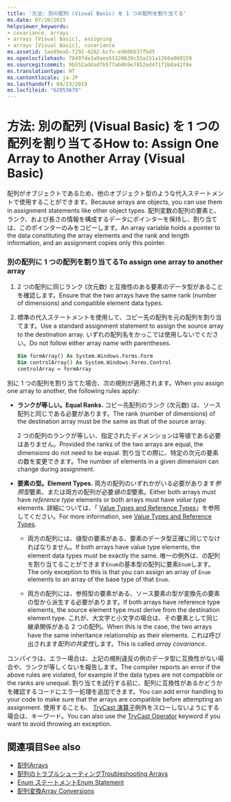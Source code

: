 ```yaml
---
title: '方法: 別の配列 (Visual Basic) を 1 つの配列を割り当てる'
ms.date: 07/20/2015
helpviewer_keywords:
- covariance, arrays
- arrays [Visual Basic], assigning
- arrays [Visual Basic], covariance
ms.assetid: 1ae89ea5-f292-4282-bcfc-e9b06b37fbd5
ms.openlocfilehash: 78497de3a9aea55320639c55a151a1260a960159
ms.sourcegitcommit: 9b552addadfb57fab0b9e7852ed4f1f1b8a42f8e
ms.translationtype: HT
ms.contentlocale: ja-JP
ms.lasthandoff: 04/23/2019
ms.locfileid: "62053679"
---
```

# <a name="how-to-assign-one-array-to-another-array-visual-basic"></a><span data-ttu-id="7a797-102">方法: 別の配列 (Visual Basic) を 1 つの配列を割り当てる</span><span class="sxs-lookup"><span data-stu-id="7a797-102">How to: Assign One Array to Another Array (Visual Basic)</span></span>

<span data-ttu-id="7a797-103">配列がオブジェクトであるため、他のオブジェクト型のような代入ステートメントで使用することができます。</span><span class="sxs-lookup"><span data-stu-id="7a797-103">Because arrays are objects, you can use them in assignment statements like other object types.</span></span> <span data-ttu-id="7a797-104">配列変数の配列の要素と、ランク、および長さの情報を構成するデータにポインターを保持し、割り当ては、このポインターのみをコピーします。</span><span class="sxs-lookup"><span data-stu-id="7a797-104">An array variable holds a pointer to the data constituting the array elements and the rank and length information, and an assignment copies only this pointer.</span></span>

### <a name="to-assign-one-array-to-another-array"></a><span data-ttu-id="7a797-105">別の配列に 1 つの配列を割り当てる</span><span class="sxs-lookup"><span data-stu-id="7a797-105">To assign one array to another array</span></span>

1. <span data-ttu-id="7a797-106">2 つの配列に同じランク (次元数) と互換性のある要素のデータ型があることを確認します。</span><span class="sxs-lookup"><span data-stu-id="7a797-106">Ensure that the two arrays have the same rank (number of dimensions) and compatible element data types.</span></span>

2. <span data-ttu-id="7a797-107">標準の代入ステートメントを使用して、コピー先の配列を元の配列を割り当てます。</span><span class="sxs-lookup"><span data-stu-id="7a797-107">Use a standard assignment statement to assign the source array to the destination array.</span></span> <span data-ttu-id="7a797-108">いずれの配列名をかっこでは使用しないでください。</span><span class="sxs-lookup"><span data-stu-id="7a797-108">Do not follow either array name with parentheses.</span></span>

    ```vb
    Dim formArray() As System.Windows.Forms.Form
    Dim controlArray() As System.Windows.Forms.Control
    controlArray = formArray
    ```

<span data-ttu-id="7a797-109">別に 1 つの配列を割り当てた場合、次の規則が適用されます。</span><span class="sxs-lookup"><span data-stu-id="7a797-109">When you assign one array to another, the following rules apply:</span></span>

- <span data-ttu-id="7a797-110">**ランクが等しい。**</span><span class="sxs-lookup"><span data-stu-id="7a797-110">**Equal Ranks.**</span></span> <span data-ttu-id="7a797-111">コピー先配列のランク (次元数) は、ソース配列と同じである必要があります。</span><span class="sxs-lookup"><span data-stu-id="7a797-111">The rank (number of dimensions) of the destination array must be the same as that of the source array.</span></span>

  <span data-ttu-id="7a797-112">2 つの配列のランクが等しい、指定されたディメンションは等値である必要はありません。</span><span class="sxs-lookup"><span data-stu-id="7a797-112">Provided the ranks of the two arrays are equal, the dimensions do not need to be equal.</span></span> <span data-ttu-id="7a797-113">割り当ての際に、特定の次元の要素の数を変更できます。</span><span class="sxs-lookup"><span data-stu-id="7a797-113">The number of elements in a given dimension can change during assignment.</span></span>

- <span data-ttu-id="7a797-114">**要素の型。**</span><span class="sxs-lookup"><span data-stu-id="7a797-114">**Element Types.**</span></span> <span data-ttu-id="7a797-115">両方の配列のいずれかがいる必要があります*参照型*要素、または両方の配列が必要*値の型*要素。</span><span class="sxs-lookup"><span data-stu-id="7a797-115">Either both arrays must have *reference type* elements or both arrays must have *value type* elements.</span></span> <span data-ttu-id="7a797-116">詳細については、「 [Value Types and Reference Types](../../../../visual-basic/programming-guide/language-features/data-types/value-types-and-reference-types.md)」を参照してください。</span><span class="sxs-lookup"><span data-stu-id="7a797-116">For more information, see [Value Types and Reference Types](../../../../visual-basic/programming-guide/language-features/data-types/value-types-and-reference-types.md).</span></span>

  - <span data-ttu-id="7a797-117">両方の配列には、値型の要素がある、要素のデータ型正確に同じでなければなりません。</span><span class="sxs-lookup"><span data-stu-id="7a797-117">If both arrays have value type elements, the element data types must be exactly the same.</span></span> <span data-ttu-id="7a797-118">唯一の例外は、の配列を割り当てることができます`Enum`の基本型の配列に要素`Enum`します。</span><span class="sxs-lookup"><span data-stu-id="7a797-118">The only exception to this is that you can assign an array of `Enum` elements to an array of the base type of that `Enum`.</span></span>

  - <span data-ttu-id="7a797-119">両方の配列には、参照型の要素がある、ソース要素の型が変換先の要素の型から派生する必要があります。</span><span class="sxs-lookup"><span data-stu-id="7a797-119">If both arrays have reference type elements, the source element type must derive from the destination element type.</span></span> <span data-ttu-id="7a797-120">これが、大文字と小文字の場合は、その要素として同じ継承関係がある 2 つの配列。</span><span class="sxs-lookup"><span data-stu-id="7a797-120">When this is the case, the two arrays have the same inheritance relationship as their elements.</span></span> <span data-ttu-id="7a797-121">これは呼び出されます*配列の共変性*します。</span><span class="sxs-lookup"><span data-stu-id="7a797-121">This is called *array covariance*.</span></span>

<span data-ttu-id="7a797-122">コンパイラは、エラー場合は、上記の規則違反の例のデータ型に互換性がない場合や、ランクが等しくないを報告します。</span><span class="sxs-lookup"><span data-stu-id="7a797-122">The compiler reports an error if the above rules are violated, for example if the data types are not compatible or the ranks are unequal.</span></span> <span data-ttu-id="7a797-123">割り当てを試行する前に、配列に互換性があるかどうかを確認するコードにエラー処理を追加できます。</span><span class="sxs-lookup"><span data-stu-id="7a797-123">You can add error handling to your code to make sure that the arrays are compatible before attempting an assignment.</span></span> <span data-ttu-id="7a797-124">使用することも、 [TryCast 演算子](../../../../visual-basic/language-reference/operators/trycast-operator.md)例外をスローしないようにする場合は、キーワード。</span><span class="sxs-lookup"><span data-stu-id="7a797-124">You can also use the [TryCast Operator](../../../../visual-basic/language-reference/operators/trycast-operator.md) keyword if you want to avoid throwing an exception.</span></span>

## <a name="see-also"></a><span data-ttu-id="7a797-125">関連項目</span><span class="sxs-lookup"><span data-stu-id="7a797-125">See also</span></span>

- [<span data-ttu-id="7a797-126">配列</span><span class="sxs-lookup"><span data-stu-id="7a797-126">Arrays</span></span>](../../../../visual-basic/programming-guide/language-features/arrays/index.md)
- [<span data-ttu-id="7a797-127">配列のトラブルシューティング</span><span class="sxs-lookup"><span data-stu-id="7a797-127">Troubleshooting Arrays</span></span>](../../../../visual-basic/programming-guide/language-features/arrays/troubleshooting-arrays.md)
- [<span data-ttu-id="7a797-128">Enum ステートメント</span><span class="sxs-lookup"><span data-stu-id="7a797-128">Enum Statement</span></span>](../../../../visual-basic/language-reference/statements/enum-statement.md)
- [<span data-ttu-id="7a797-129">配列変換</span><span class="sxs-lookup"><span data-stu-id="7a797-129">Array Conversions</span></span>](../../../../visual-basic/programming-guide/language-features/data-types/array-conversions.md)
